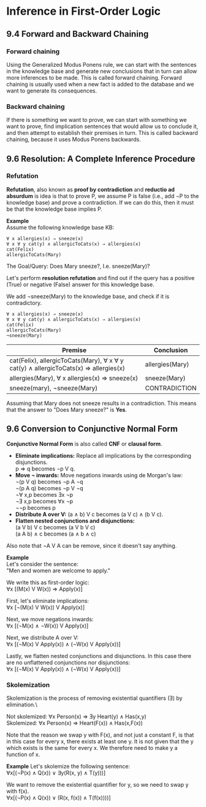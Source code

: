 # Inference in First-Order Logic

## 9.4 Forward and Backward Chaining

### Forward chaining
Using the Generalized Modus Ponens rule, we can start with the sentences in the knowledge base and generate new conclusions that in turn can allow more inferences to be made. This is called forward chaining. Forward chaining is usually used when a new fact is added to the database and we want to generate its consequences.

### Backward chaining
If there is something we want to prove, we can start with something we want to prove, find implication sentences that would allow us to conclude it, and then attempt to establish their premises in turn. This is called backward
chaining, because it uses Modus Ponens backwards.

## 9.6 Resolution: A Complete Inference Procedure

### Refutation
**Refutation**, also known as **proof by contradiction** and **reductio ad absurdum** is idea is that to prove P, we assume P is false (i.e., add ¬P to the knowledge base) and prove a contradiction. If we can do this, then it must be that the knowledge base implies P.

**Example**\
Assume the following knowledge base KB:
```
∀ x allergies(x) ⇒ sneeze(x)
∀ x ∀ y cat(y) ∧ allergicToCats(x) ⇒ allergies(x)
cat(Felix)
allergicToCats(Mary)
```
The Goal/Query: Does Mary sneeze?, I.e. sneeze(Mary)?

Let's perform **resolution refutation** and find out if the query has a positive (True) or negative (False) answer for this knowledge base.

We add ¬sneeze(Mary) to the knowledge base, and check if it is contradictory.
```
∀ x allergies(x) ⇒ sneeze(x)
∀ x ∀ y cat(y) ∧ allergicToCats(x) ⇒ allergies(x)
cat(Felix)
allergicToCats(Mary)
¬sneeze(Mary)
```
| Premise                                                                              | Conclusion |
|--------------------------------------------------------------------------------------|-----------------|
| cat(Felix), allergicToCats(Mary), ∀ x ∀ y cat(y) ∧ allergicToCats(x) ⇒ allergies(x) | allergies(Mary) |
| allergies(Mary), ∀ x allergies(x) ⇒ sneeze(x)                                       | sneeze(Mary)    |
| sneeze(mary), ¬sneeze(Mary)                                                          | CONTRADICTION   |
Assuming that Mary does not sneeze results in a contradiction. This means that the answer to "Does Mary sneeze?" is **Yes**.

## 9.6 Conversion to Conjunctive Normal Form
**Conjunctive Normal Form** is also called **CNF** or 
**clausal form**.
- **Eliminate implications:** Replace all implications by the corresponding disjunctions.\
p ⇒ q becomes ¬p V q.
- **Move ¬ inwards:** Move negations inwards using de Morgan's law:\
¬(p V q) becomes ¬p A ¬q\
¬(p A q) becomes ¬p V ¬q\
¬∀ x,p becomes Ǝx ¬p\
¬Ǝ x,p becomes ∀x ¬p\
¬¬p becomes p
- **Distribute A over V:**  (a ∧ b) V c becomes (a V c) ∧ (b V c).
- **Flatten nested conjunctions and disjunctions:**\
(a V b) V c becomes (a V b V c)\
(a A b) ∧ c becomes (a ∧ b ∧ c)

Also note that ¬A V A can be remove, since it doesn't say anything.

**Example**\
Let's consider the sentence:\
"Men and women are welcome to apply."

We write this as first-order logic:\
∀x [(M(x) V W(x)) ⇒ Apply(x)]

First, let's eliminate implications:\
∀x [¬(M(x) V W(x)) V Apply(x)]

Next, we move negations inwards:\
∀x [(¬M(x) ∧ ¬W(x)) V Apply(x)]

Next, we distribute A over V:\
∀x [(¬M(x) V Apply(x)) ∧ (¬W(x) V Apply(x))]

Lastly, we flatten nested conjunctions and disjunctions. In this case there are no unflattened conjunctions nor disjunctions:\
∀x [(¬M(x) V Apply(x)) ∧ (¬W(x) V Apply(x))]

### Skolemization
Skolemization is the process of removing existential quantifiers (Ǝ) by elimination.\

Not skolemized: ∀x Person(x) ⇒ Ǝy Heart(y) ∧ Has(x,y)\
Skolemized: ∀x Person(x) ⇒ Heart(F(x)) ∧ Has(x,F(x))

Note that the reason we swap y with F(x), and not just a constant F, is that in this case for every x, there exists at least one y. It is not given that the y which exists is the same for every x. We therefore need to make y a function of x.

**Example**
Let's skolemize the following sentence:\
∀x[(¬P(x) ∧ Q(x)) ∨ ∃y(R(x, y) ∧ T(y)))]

We want to remove the existential quantifier for y, so we need to swap y with f(x).\
∀x[(¬P(x) ∧ Q(x)) ∨ (R(x, f(x)) ∧ T(f(x))))]